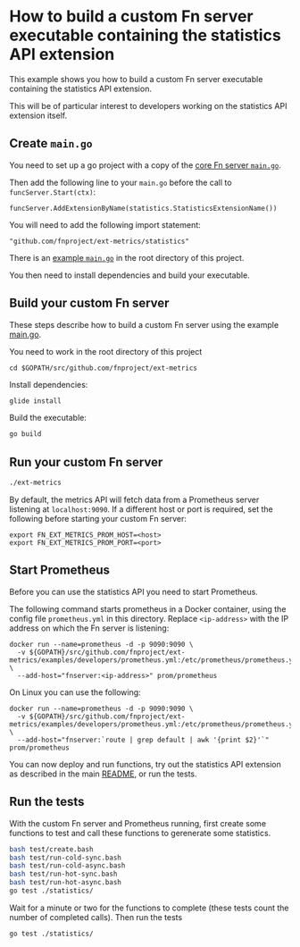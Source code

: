 # How to build a custom Fn server executable containing the statistics API extension

This example shows you how to build a custom Fn server executable containing the statistics API extension.

This will be of particular interest to developers working on the statistics API extension itself.

## Create `main.go`

You need to set up a go project with a copy of the [core Fn server `main.go`](https://github.com/fnproject/fn/blob/master/main.go).

Then add the following line to your `main.go` before the call to `funcServer.Start(ctx)`:
```
funcServer.AddExtensionByName(statistics.StatisticsExtensionName())
```
You will need to add the following import statement:
```
"github.com/fnproject/ext-metrics/statistics"
```
There is an [example `main.go`](../../main.go) in the root directory of this project.

You then need to install dependencies and build your executable.

## Build your custom Fn server

These steps describe how to build a custom Fn server using the example [main.go](../../main.go).

You need to work in the root directory of this project
```
cd $GOPATH/src/github.com/fnproject/ext-metrics
```

Install dependencies:

```sh
glide install
```

Build the executable:

```sh
go build
```

## Run your custom Fn server

```sh
./ext-metrics
```

By default, the metrics API will fetch data from a Prometheus server listening at `localhost:9090`. If a different host or port is required, set the following before starting your custom Fn server:
```
export FN_EXT_METRICS_PROM_HOST=<host>
export FN_EXT_METRICS_PROM_PORT=<port>
```

## Start Prometheus

Before you can use the statistics API you need to start Prometheus.

The following command starts prometheus in a Docker container, using the config file `prometheus.yml` in this directory.
Replace `<ip-address>` with the IP address on which the Fn server is listening:
```
docker run --name=prometheus -d -p 9090:9090 \
  -v ${GOPATH}/src/github.com/fnproject/ext-metrics/examples/developers/prometheus.yml:/etc/prometheus/prometheus.yml \
  --add-host="fnserver:<ip-address>" prom/prometheus
```    
On Linux you can use the following:
```
docker run --name=prometheus -d -p 9090:9090 \
  -v ${GOPATH}/src/github.com/fnproject/ext-metrics/examples/developers/prometheus.yml:/etc/prometheus/prometheus.yml \
  --add-host="fnserver:`route | grep default | awk '{print $2}'`" prom/prometheus
```

You can now deploy and run functions, try out the statistics API extension as described in the main [README](https://github.com/fnproject/ext-metrics/blob/master/README.md), or run the tests.

## Run the tests

With the custom Fn server and Prometheus running, first create some functions to test and call these functions to gerenerate some statistics.

```sh
bash test/create.bash
bash test/run-cold-sync.bash
bash test/run-cold-async.bash
bash test/run-hot-sync.bash
bash test/run-hot-async.bash
go test ./statistics/
```

Wait for a minute or two for the functions to complete (these tests count the number of completed calls). Then run the tests


```sh
go test ./statistics/
```
